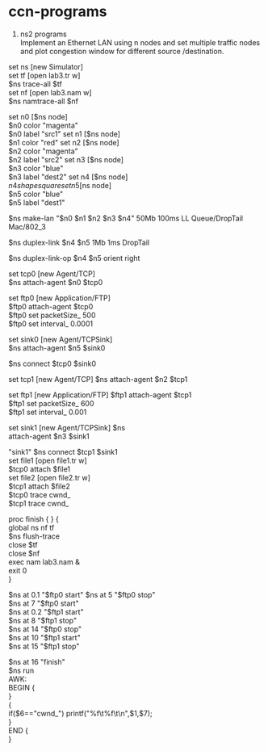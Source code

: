 # ccn-programs
1) ns2 programs    
Implement an Ethernet LAN using n nodes and set multiple traffic nodes   
and  plot congestion window for different source /destination.  
   
set ns [new Simulator]     
set tf [open lab3.tr w]      
$ns trace-all $tf     
set nf [open lab3.nam w]     
$ns namtrace-all $nf      

set n0 [$ns node]      
$n0 color "magenta"   
$n0 label "src1"   
set n1 [$ns node]   
$n1 color "red"     
set n2 [$ns node]   
$n2 color "magenta"   
$n2 label "src2"  
set n3 [$ns node]  
$n3 color "blue"  
$n3 label "dest2"  
set n4 [$ns node]    
$n4 shape square  
set n5 [$ns node]    
$n5 color "blue"    
$n5 label "dest1"    

$ns make-lan "$n0 $n1 $n2 $n3 $n4" 50Mb 100ms LL Queue/DropTail   
Mac/802_3    

$ns duplex-link $n4 $n5 1Mb 1ms DropTail   

$ns duplex-link-op $n4 $n5 orient right   

set tcp0 [new Agent/TCP]   
$ns attach-agent $n0 $tcp0   

set ftp0 [new Application/FTP]   
$ftp0 attach-agent $tcp0   
$ftp0 set packetSize_ 500   
$ftp0 set interval_ 0.0001  

set sink0 [new Agent/TCPSink]   
$ns attach-agent $n5 $sink0   

$ns connect $tcp0 $sink0

set tcp1 [new Agent/TCP]
$ns attach-agent $n2 $tcp1

set ftp1 [new Application/FTP]
$ftp1 attach-agent $tcp1   
$ftp1 set packetSize_ 600   
$ftp1 set interval_ 0.001   

set sink1 [new Agent/TCPSink] $ns   
attach-agent $n3 $sink1   
  
"sink1" $ns connect $tcp1 $sink1   
set file1 [open file1.tr w]    
$tcp0 attach $file1   
set file2 [open file2.tr w]   
$tcp1 attach $file2   
$tcp0 trace cwnd_   
$tcp1 trace cwnd_   

proc finish { } {   
global ns nf tf   
$ns flush-trace   
close $tf   
close $nf   
exec nam lab3.nam &   
exit 0   
}   
  
$ns at 0.1 "$ftp0 start" $ns  
at 5 "$ftp0 stop"  
$ns at 7 "$ftp0 start"   
$ns at 0.2 "$ftp1 start"   
$ns at 8 "$ftp1 stop"   
$ns at 14 "$ftp0 stop"   
$ns at 10 "$ftp1 start"   
$ns at 15 "$ftp1 stop"   
   
$ns at 16 "finish"  
$ns run   
AWK:   
BEGIN {   
}    
{    
if($6=="cwnd_")    
printf("%f\t%f\t\n",$1,$7);   
}   
END {   
}  
